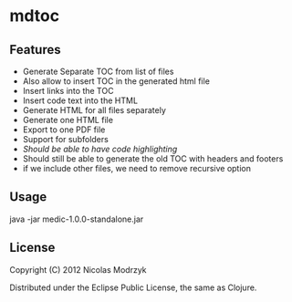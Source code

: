 # mdtoc

## Features

* Generate Separate TOC from list of files
* Also allow to insert TOC in the generated html file
* Insert links into the TOC
* Insert code text into the HTML
* Generate HTML for all files separately
* Generate one HTML file
* Export to one PDF file
* Support for subfolders
* *Should be able to have code highlighting*
* Should still be able to generate the old TOC with headers and footers
* if we include other files, we need to remove recursive option

## Usage

java -jar medic-1.0.0-standalone.jar <options>

## License

Copyright (C) 2012 Nicolas Modrzyk

Distributed under the Eclipse Public License, the same as Clojure.